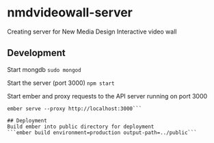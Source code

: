 # nmdvideowall-server
Creating server for New Media Design Interactive video wall

## Development
Start mongdb
```sudo mongod```

Start the server (port 3000)
```npm start```

Start ember and proxy requests to the API server running on port 3000
```cd client
ember serve --proxy http://localhost:3000```

## Deployment
Build ember into public directory for deployment
```ember build environment=production output-path=../public```